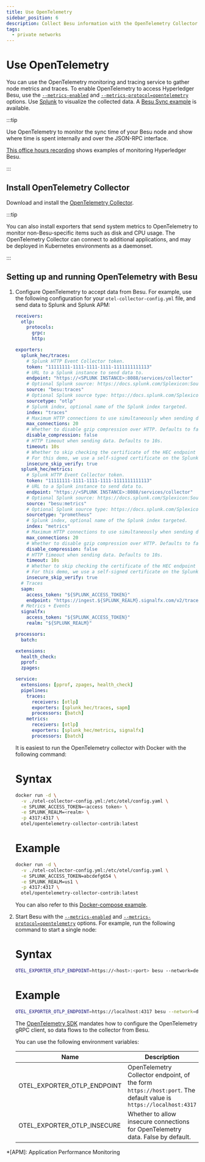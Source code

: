 ```yaml
---
title: Use OpenTelemetry
sidebar_position: 6
description: Collect Besu information with the OpenTelemetry Collector
tags:
  - private networks
---
```


# Use OpenTelemetry

You can use the OpenTelemetry monitoring and tracing service to gather node metrics and traces. To enable OpenTelemetry to access Hyperledger Besu, use the [`--metrics-enabled`](../../../public-networks/reference/cli/options.md#metrics-enabled) and [`--metrics-protocol=opentelemetry`](../../../public-networks/reference/cli/options.md#metrics-protocol) options. Use [Splunk](https://splunk.com) to visualize the collected data. A [Besu Sync example](https://github.com/splunk/splunk-connect-for-ethereum/tree/master/examples/besu-sync) is available.

:::tip

Use OpenTelemetry to monitor the sync time of your Besu node and show where time is spent internally and over the JSON-RPC interface.

[This office hours recording](https://wiki.hyperledger.org/display/BESU/2021-01-19+Office+Hours+Notes) shows examples of monitoring Hyperledger Besu.

:::

## Install OpenTelemetry Collector

Download and install the [OpenTelemetry Collector](https://github.com/open-telemetry/opentelemetry-collector-contrib/releases).

:::tip

You can also install exporters that send system metrics to OpenTelemetry to monitor non-Besu-specific items such as disk and CPU usage. The OpenTelemetry Collector can connect to additional applications, and may be deployed in Kubernetes environments as a daemonset.

:::

## Setting up and running OpenTelemetry with Besu

1.  Configure OpenTelemetry to accept data from Besu. For example, use the following configuration for your `otel-collector-config.yml` file, and send data to Splunk and Splunk APM:

    ```yml title="otel-collector-config.yml"
    receivers:
      otlp:
        protocols:
          grpc:
          http:

    exporters:
      splunk_hec/traces:
        # Splunk HTTP Event Collector token.
        token: "11111111-1111-1111-1111-1111111111113"
        # URL to a Splunk instance to send data to.
        endpoint: "https://<SPLUNK INSTANCE>:8088/services/collector"
        # Optional Splunk source: https://docs.splunk.com/Splexicon:Source
        source: "besu:traces"
        # Optional Splunk source type: https://docs.splunk.com/Splexicon:Sourcetype
        sourcetype: "otlp"
        # Splunk index, optional name of the Splunk index targeted.
        index: "traces"
        # Maximum HTTP connections to use simultaneously when sending data. Defaults to 100.
        max_connections: 20
        # Whether to disable gzip compression over HTTP. Defaults to false.
        disable_compression: false
        # HTTP timeout when sending data. Defaults to 10s.
        timeout: 10s
        # Whether to skip checking the certificate of the HEC endpoint when sending data over HTTPS. Defaults to false.
        # For this demo, we use a self-signed certificate on the Splunk docker instance, so this flag is set to true.
        insecure_skip_verify: true
      splunk_hec/metrics:
        # Splunk HTTP Event Collector token.
        token: "11111111-1111-1111-1111-1111111111113"
        # URL to a Splunk instance to send data to.
        endpoint: "https://<SPLUNK INSTANCE>:8088/services/collector"
        # Optional Splunk source: https://docs.splunk.com/Splexicon:Source
        source: "besu:metrics"
        # Optional Splunk source type: https://docs.splunk.com/Splexicon:Sourcetype
        sourcetype: "prometheus"
        # Splunk index, optional name of the Splunk index targeted.
        index: "metrics"
        # Maximum HTTP connections to use simultaneously when sending data. Defaults to 100.
        max_connections: 20
        # Whether to disable gzip compression over HTTP. Defaults to false.
        disable_compression: false
        # HTTP timeout when sending data. Defaults to 10s.
        timeout: 10s
        # Whether to skip checking the certificate of the HEC endpoint when sending data over HTTPS. Defaults to false.
        # For this demo, we use a self-signed certificate on the Splunk docker instance, so this flag is set to true.
        insecure_skip_verify: true
      # Traces
      sapm:
        access_token: "${SPLUNK_ACCESS_TOKEN}"
        endpoint: "https://ingest.${SPLUNK_REALM}.signalfx.com/v2/trace"
      # Metrics + Events
      signalfx:
        access_token: "${SPLUNK_ACCESS_TOKEN}"
        realm: "${SPLUNK_REALM}"

    processors:
      batch:

    extensions:
      health_check:
      pprof:
      zpages:

    service:
      extensions: [pprof, zpages, health_check]
      pipelines:
        traces:
          receivers: [otlp]
          exporters: [splunk_hec/traces, sapm]
          processors: [batch]
        metrics:
          receivers: [otlp]
          exporters: [splunk_hec/metrics, signalfx]
          processors: [batch]
    ```

    It is easiest to run the OpenTelemetry collector with Docker with the following command:

    <!--tabs-->

    # Syntax

    ```bash
    docker run -d \
      -v ./otel-collector-config.yml:/etc/otel/config.yaml \
      -e SPLUNK_ACCESS_TOKEN=<access token> \
      -e SPLUNK_REALM=<realm> \
      -p 4317:4317 \
      otel/opentelemetry-collector-contrib:latest
    ```

    # Example

    ```bash
    docker run -d \
      -v ./otel-collector-config.yml:/etc/otel/config.yaml \
      -e SPLUNK_ACCESS_TOKEN=abcdefg654 \
      -e SPLUNK_REALM=us1 \
      -p 4317:4317 \
      otel/opentelemetry-collector-contrib:latest
    ```

    <!--/tabs-->

    You can also refer to this [Docker-compose example](https://github.com/splunk/splunk-connect-for-ethereum/blob/989dc2ccae7d8235bf3ce2a83a18cf0cd1713294/examples/besu-sync/full-sync/docker-compose.yaml).

2.  Start Besu with the [`--metrics-enabled`](../../../public-networks/reference/cli/options.md#metrics-enabled) and [`--metrics-protocol=opentelemetry`](../../../public-networks/reference/cli/options.md#metrics-protocol) options. For example, run the following command to start a single node:

    <!--tabs-->

    # Syntax

    ```bash
    OTEL_EXPORTER_OTLP_ENDPOINT=https://<host>:<port> besu --network=dev --miner-enabled --miner-coinbase <COINBASE ADDRESS> --rpc-http-cors-origins="all" --rpc-http-enabled --metrics-enabled --metrics-protocol=opentelemetry
    ```

    # Example

    ```bash
    OTEL_EXPORTER_OTLP_ENDPOINT=https://localhost:4317 besu --network=dev --miner-enabled --miner-coinbase fe3b557e8fb62b89f4916b721be55ceb828dbd73 --rpc-http-cors-origins="all" --rpc-http-enabled --metrics-enabled --metrics-protocol=opentelemetry
    ```

    <!--/tabs-->

    The [OpenTelemetry SDK](https://github.com/open-telemetry/opentelemetry-specification/blob/8f7cdb73618a0b3afa9532b8f8103d719e352781/specification/sdk-environment-variables.md) mandates how to configure the OpenTelemetry gRPC client, so data flows to the collector from Besu.

    You can use the following environment variables:

    | Name | Description | Required |
    | --- | --- | --- |
    | OTEL_EXPORTER_OTLP_ENDPOINT | OpenTelemetry Collector endpoint, of the form `https://host:port`. The default value is `https://localhost:4317` | Yes |
    | OTEL_EXPORTER_OTLP_INSECURE | Whether to allow insecure connections for OpenTelemetry data. False by default. | No |

<!-- Links -->

[Monitoring Besu synchronization to chain with Splunk]: https://github.com/splunk/splunk-connect-for-ethereum/tree/master/examples/besu-sync

<!--- END of page meta data -->

\*[APM]: Application Performance Monitoring
